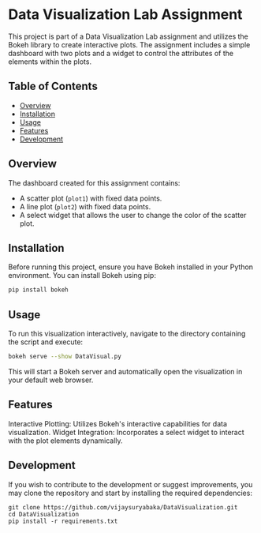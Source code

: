 # Data Visualization Lab Assignment

This project is part of a Data Visualization Lab assignment and utilizes the Bokeh library to create interactive plots. The assignment includes a simple dashboard with two plots and a widget to control the attributes of the elements within the plots.

## Table of Contents

- [Overview](#overview)
- [Installation](#installation)
- [Usage](#usage)
- [Features](#features)
- [Development](#development)

## Overview

The dashboard created for this assignment contains:
- A scatter plot (`plot1`) with fixed data points.
- A line plot (`plot2`) with fixed data points.
- A select widget that allows the user to change the color of the scatter plot.

## Installation

Before running this project, ensure you have Bokeh installed in your Python environment. You can install Bokeh using pip:

```bash
pip install bokeh
```
## Usage
To run this visualization interactively, navigate to the directory containing the script and execute:

```bash
bokeh serve --show DataVisual.py
```
This will start a Bokeh server and automatically open the visualization in your default web browser.

## Features
Interactive Plotting: Utilizes Bokeh's interactive capabilities for data visualization.
Widget Integration: Incorporates a select widget to interact with the plot elements dynamically.

## Development
If you wish to contribute to the development or suggest improvements, you may clone the repository and start by installing the required dependencies:

```
git clone https://github.com/vijaysuryabaka/DataVisualization.git
cd DataVisualization
pip install -r requirements.txt
```
